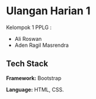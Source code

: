 
# Ulangan Harian 1

Kelompok 1 PPLG :
- Ali Roswan
- Aden Ragil Masrendra


## Tech Stack

**Framework:** Bootstrap

**Language:** HTML, CSS.

